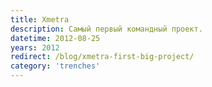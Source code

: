 ```yaml
---
title: Xmetra
description: Самый первый командный проект.
datetime: 2012-08-25
years: 2012
redirect: /blog/xmetra-first-big-project/
category: 'trenches'
---
```

